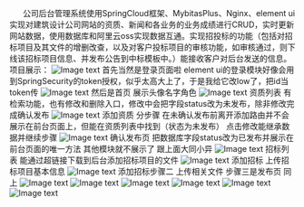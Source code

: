       公司后台管理系统使用SpringCloud框架、MybitasPlus、Nginx、element ui实现对建筑设计公司网站的资质、新闻和各业务的业务成绩进行CRUD，实时更新网站数据，使用数据库和阿里云oss实现数据互通。实现招投标的功能（包括对招标项目及其文件的增删改查，以及对客户投标项目的审核功能，如审核通过，则下线该招标项目信息、并发布公告到中标模板中。）能接收客户对后台发送的信息。
      项目展示：
![Image text](https://github.com/fuapuda/goodnight/blob/main/deploys/QQ%E5%9B%BE%E7%89%8720220302203808.png)
首先当然是登录页面啦 element ui的登录模块好像会用到SpringSecurity的token授权，似乎太高大上了，于是我给它改low了，把id当token传
![Image text](https://github.com/fuapuda/goodnight/blob/main/deploys/QQ%E5%9B%BE%E7%89%8720220302203901.png)
然后是首页 展示头像名字角色
![Image text](https://github.com/fuapuda/goodnight/blob/main/deploys/QQ%E5%9B%BE%E7%89%8720220302203923.png)
资质列表 有检索功能，也有修改和删除入口，修改中会把字段status改为未发布，除非修改完成确认发布
![Image text](https://github.com/fuapuda/goodnight/blob/main/deploys/QQ%E5%9B%BE%E7%89%8720220302203944.png)
添加资质 分步骤 在未确认发布前离开添加路由并不会展示在前台页面上，但能在资质列表中找到（状态为未发布） 点击修改能继承数据并继续步骤
![Image text](https://github.com/fuapuda/goodnight/blob/main/deploys/QQ%E5%9B%BE%E7%89%8720220302204112.png)
确认发布页 把数据库字段status改为已发布并展示在前台页面的唯一方法
其他模块就不展示了 跟上面大同小异
![Image text](https://github.com/fuapuda/goodnight/blob/main/deploys/QQ%E5%9B%BE%E7%89%8720220302204147.png)
招标列表 能通过超链接下载到后台添加招标项目的文件
![Image text](https://github.com/fuapuda/goodnight/blob/main/deploys/QQ%E5%9B%BE%E7%89%8720220302204205.png)
添加招标 上传招标项目基本信息
![Image text](https://github.com/fuapuda/goodnight/blob/main/deploys/QQ%E5%9B%BE%E7%89%8720220302204218.png)
添加招标步骤二 上传相关文件
步骤三是发布页 同上
![Image text](https://github.com/fuapuda/goodnight/blob/main/deploys/QQ%E5%9B%BE%E7%89%8720220302204514.png)
![Image text](https://github.com/fuapuda/goodnight/blob/main/deploys/QQ%E5%9B%BE%E7%89%8720220302204529.png)
![Image text](https://github.com/fuapuda/goodnight/blob/main/deploys/QQ%E5%9B%BE%E7%89%8720220302204624.png)
![Image text](https://github.com/fuapuda/goodnight/blob/main/deploys/QQ%E5%9B%BE%E7%89%8720220302204731.png)
![Image text](https://github.com/fuapuda/goodnight/blob/main/deploys/QQ%E5%9B%BE%E7%89%8720220302204804.png)
![Image text](https://github.com/fuapuda/goodnight/blob/main/deploys/QQ%E5%9B%BE%E7%89%8720220302204835.png)
